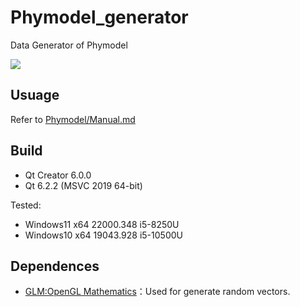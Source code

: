 # Phymodel_generator

Data Generator of Phymodel

![](https://img.shields.io/badge/license-GPL-blue?style=for-the-badge)

## Usuage

Refer to [Phymodel/Manual.md](https://github.com/Tiandians/Phymodel/blob/main/Manual.md)

## Build

* Qt Creator 6.0.0 
* Qt 6.2.2 (MSVC 2019 64-bit)

Tested: 
* Windows11 x64 22000.348 i5-8250U
* Windows10 x64 19043.928 i5-10500U

## Dependences

* [GLM:OpenGL Mathematics](https://github.com/g-truc/glm)：Used for generate random vectors.
